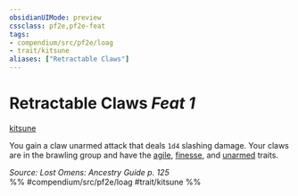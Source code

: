 ```yaml
---
obsidianUIMode: preview
cssclass: pf2e,pf2e-feat
tags:
- compendium/src/pf2e/loag
- trait/kitsune
aliases: ["Retractable Claws"]
---
```

# Retractable Claws  *Feat 1*  
[kitsune](rules/traits/kitsune-loag.md)  


You gain a claw unarmed attack that deals `1d4` slashing damage. Your claws are in the brawling group and have the [agile](rules/traits/agile.md), [finesse](rules/traits/finesse.md), and [unarmed](rules/traits/unarmed.md) traits.

*Source: Lost Omens: Ancestry Guide p. 125*  
%% #compendium/src/pf2e/loag #trait/kitsune %%
